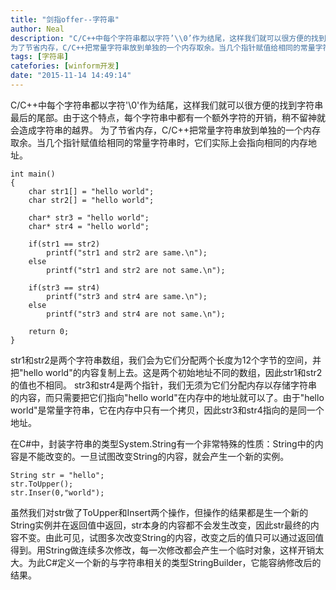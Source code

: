```yaml
---
title: "剑指offer--字符串"
author: Neal
description: "C/C++中每个字符串都以字符’\\0’作为结尾，这样我们就可以很方便的找到字符串最后的尾部。由于这个特点，每个字符串中都有一个额外字符的开销，稍不留神就会造成字符串的越界。 
为了节省内存，C/C++把常量字符串放到单独的一个内存取余。当几个指针赋值给相同的常量字符串时，它们实际上会指向相同的内存地址。"
tags: [字符串]
catefories: [winform开发]
date: "2015-11-14 14:49:14"
---
```

C/C++中每个字符串都以字符'\0'作为结尾，这样我们就可以很方便的找到字符串最后的尾部。由于这个特点，每个字符串中都有一个额外字符的开销，稍不留神就会造成字符串的越界。
为了节省内存，C/C++把常量字符串放到单独的一个内存取余。当几个指针赋值给相同的常量字符串时，它们实际上会指向相同的内存地址。

```
int main()
{
	char str1[] = "hello world";
	char str2[] = "hello world";

	char* str3 = "hello world";
	char* str4 = "hello world";

	if(str1 == str2)
		printf("str1 and str2 are same.\n");
	else
		printf("str1 and str2 are not same.\n");

	if(str3 == str4)
		printf("str3 and str4 are same.\n");
	else
		printf("str3 and str4 are not same.\n");

	return 0;
}
```
str1和str2是两个字符串数组，我们会为它们分配两个长度为12个字节的空间，并把"hello world"的内容复制上去。这是两个初始地址不同的数组，因此str1和str2的值也不相同。
str3和str4是两个指针，我们无须为它们分配内存以存储字符串的内容，而只需要把它们指向"hello world"在内存中的地址就可以了。由于"hello world"是常量字符串，它在内存中只有一个拷贝，因此str3和str4指向的是同一个地址。

在C#中，封装字符串的类型System.String有一个非常特殊的性质：String中的内容是不能改变的。一旦试图改变String的内容，就会产生一个新的实例。

```
String str = "hello";
str.ToUpper();
str.Inser(0,"world");
```
虽然我们对str做了ToUpper和Insert两个操作，但操作的结果都是生一个新的String实例并在返回值中返回，str本身的内容都不会发生改变，因此str最终的内容不变。由此可见，试图多次改变String的内容，改变之后的值只可以通过返回值得到。用String做连续多次修改，每一次修改都会产生一个临时对象，这样开销太大。为此C#定义一个新的与字符串相关的类型StringBuilder，它能容纳修改后的结果。